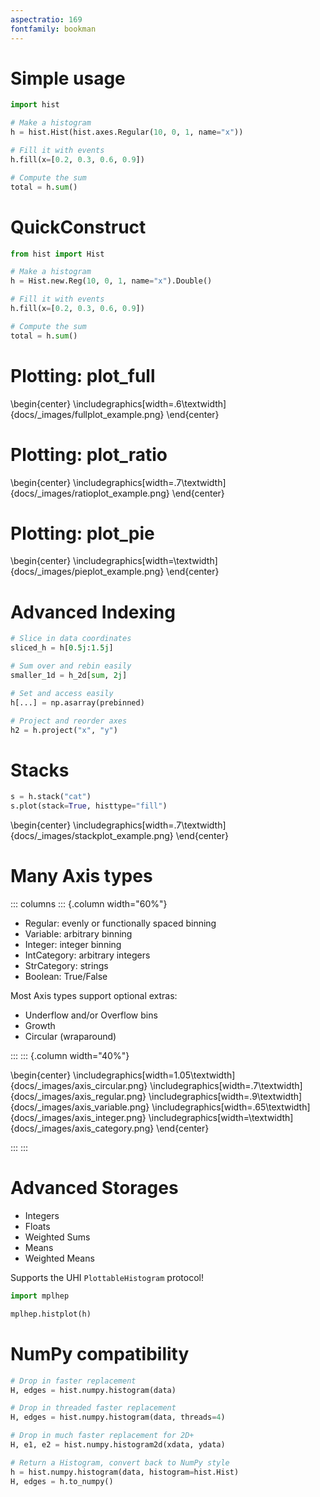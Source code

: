 ```yaml
---
aspectratio: 169
fontfamily: bookman
---
```


# Simple usage

<!--
Build with:
pandoc docs/banner_slides.md -t beamer -o banner_slides.pdf

Converted to GIF with ezgif.com, 300 ms delay time.
-->

```python
import hist

# Make a histogram
h = hist.Hist(hist.axes.Regular(10, 0, 1, name="x"))

# Fill it with events
h.fill(x=[0.2, 0.3, 0.6, 0.9])

# Compute the sum
total = h.sum()
```

# QuickConstruct

```python
from hist import Hist

# Make a histogram
h = Hist.new.Reg(10, 0, 1, name="x").Double()

# Fill it with events
h.fill(x=[0.2, 0.3, 0.6, 0.9])

# Compute the sum
total = h.sum()
```

# Plotting: plot_full

\begin{center}
  \includegraphics[width=.6\textwidth]{docs/_images/fullplot_example.png}
\end{center}

# Plotting: plot_ratio

\begin{center}
  \includegraphics[width=.7\textwidth]{docs/_images/ratioplot_example.png}
\end{center}


# Plotting: plot_pie

\begin{center}
  \includegraphics[width=\textwidth]{docs/_images/pieplot_example.png}
\end{center}


# Advanced Indexing

```python
# Slice in data coordinates
sliced_h = h[0.5j:1.5j]

# Sum over and rebin easily
smaller_1d = h_2d[sum, 2j]

# Set and access easily
h[...] = np.asarray(prebinned)

# Project and reorder axes
h2 = h.project("x", "y")
```


# Stacks

```python
s = h.stack("cat")
s.plot(stack=True, histtype="fill")
```

\begin{center}
  \includegraphics[width=.7\textwidth]{docs/_images/stackplot_example.png}
\end{center}



# Many Axis types
::: columns
::: {.column width="60%"}

* Regular: evenly or functionally spaced binning
* Variable: arbitrary binning
* Integer: integer binning
* IntCategory: arbitrary integers
* StrCategory: strings
* Boolean: True/False

Most Axis types support optional extras:

* Underflow and/or Overflow bins
* Growth
* Circular (wraparound)

:::
::: {.column width="40%"}

\begin{center}
  \includegraphics[width=1.05\textwidth]{docs/_images/axis_circular.png}
  \includegraphics[width=.7\textwidth]{docs/_images/axis_regular.png}
  \includegraphics[width=.9\textwidth]{docs/_images/axis_variable.png}
  \includegraphics[width=.65\textwidth]{docs/_images/axis_integer.png}
  \includegraphics[width=\textwidth]{docs/_images/axis_category.png}
\end{center}

:::
:::



# Advanced Storages

* Integers
* Floats
* Weighted Sums
* Means
* Weighted Means

Supports the UHI `PlottableHistogram` protocol!

```python
import mplhep

mplhep.histplot(h)
```



# NumPy compatibility

```python
# Drop in faster replacement
H, edges = hist.numpy.histogram(data)

# Drop in threaded faster replacement
H, edges = hist.numpy.histogram(data, threads=4)

# Drop in much faster replacement for 2D+
H, e1, e2 = hist.numpy.histogram2d(xdata, ydata)

# Return a Histogram, convert back to NumPy style
h = hist.numpy.histogram(data, histogram=hist.Hist)
H, edges = h.to_numpy()
```
